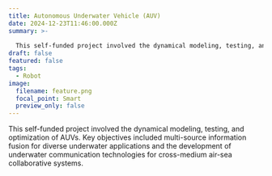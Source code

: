 ```yaml
---
title: Autonomous Underwater Vehicle (AUV)
date: 2024-12-23T11:46:00.000Z
summary: >-
  
  This self-funded project involved the dynamical modeling, testing, and optimization of AUVs. Key objectives included multi-source information fusion for diverse underwater applications and the development of underwater communication technologies for cross-medium air-sea collaborative systems.
draft: false
featured: false
tags:
  - Robot
image:
  filename: feature.png
  focal_point: Smart
  preview_only: false
---
```


This self-funded project involved the dynamical modeling, testing, and optimization of AUVs. Key objectives included multi-source information fusion for diverse underwater applications and the development of underwater communication technologies for cross-medium air-sea collaborative systems.
